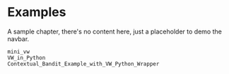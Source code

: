# Examples

A sample chapter, there's no content here, just a placeholder to demo the navbar.

```{toctree}
mini_vw
VW_in_Python
Contextual_Bandit_Example_with_VW_Python_Wrapper
```
